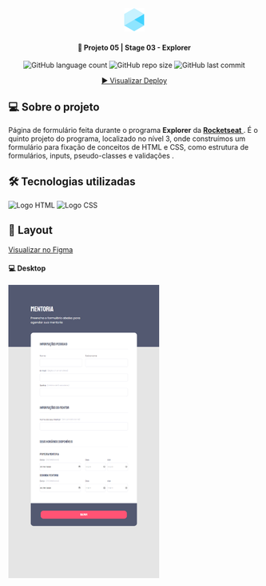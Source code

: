 <div align="center">
  <img alt="Logo Explorer" title="Explorer" src="./readme/Logo1.png">
</div>
	
<h4 align="center"> 
	🚀 Projeto 05 | Stage 03 - Explorer
</h4>

<div align="center">
  <img alt="GitHub language count" src="">

  <img alt="GitHub repo size" src="">
  
  <img alt="GitHub last commit" src="">
  
  <a href="https://laurirodrigues.github.io/Form-Mentoria/"> ▶️ Visualizar Deploy </a>
</div>

<h2 align=left> 💻 Sobre o projeto </h3>
<p> Página de formulário feita durante o programa <strong>Explorer</strong> da <a href="https://www.rocketseat.com.br/"> <strong>Rocketseat</strong> </a>. É o quinto projeto do programa, localizado no nível 3, onde construímos um formulário para fixação de conceitos de HTML e CSS, como estrutura de formulários, inputs, pseudo-classes e validações .<p>
  
<h2 align=left> 🛠 Tecnologias utilizadas </h3>

<div align=left>
  <img alt="Logo HTML" src="https://img.shields.io/badge/HTML5-E34F26?style=for-the-badge&logo=html5&logoColor=white">
  <img alt="Logo CSS" src="https://img.shields.io/badge/CSS-239120?&style=for-the-badge&logo=css3&logoColor=white">
</div>

<h2 align=left> 🎨 Layout </h2>
<a href="https://www.figma.com/file/H9J3bnwICoaQNUECSXiz09/Stage-03---Formul%C3%A1rio-intermedi%C3%A1rio-(Copy)?node-id=3%3A4"> Visualizar no Figma </a>

<h4>💻 Desktop </h4>

<img alt="Versão Desktop" title="Desktop" src="./readme/Desktop.png" width="60%">
